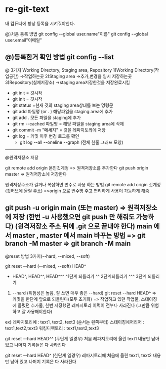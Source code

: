 # re-git-text

내 컴퓨터에 항상 등록을 시켜줘야한다.

@)처음 등록 방법
git config --global user.name"이름"
git config --global user.email"이메일"

@)등록한거 확인 방법
git config --list
---------------------------
@ 3가지 Working Directory, Staging area, Repository
1)Working Directory(작업공간) ->작업하는곳
2)Staging area ->추가,변경을 임시 저장하는곳
3)Repository(실제저장소) ->staging area저장한것을 저장완료시킴

- git init  = 깃시작
- git init = 깃시작
- git status =현재 깃의 staging area상태를 보는 명령문
- git add 파일명 (or . ) 해당파일을 staging area에 추가
- git add . 모든 파일을 staging에 추가
- git rm --cached 파일명 = 해당 파일을 staging area에 삭제
- git commit -m "메세지" = 깃을 레파지토리에 저장
- git log = 커밋 이후 변경 로그를 확인
  * git log --all --oneline --graph
  (전체 한줄 그래프 모양)
--------------------------------
@원격저장소 저장

git remote add origin 본인깃계정 => 원격저장소를 추가한다
git push origin master => 원격저장소에 저장한다

원격저장주소가 길거나 복잡하면 변수로 사용 하는 방법
git remote add origin 깃계정(깃허브에 올릴 주소)
=>origin 으로 변수명 주고 편리하게 사용이 가능하게 해줌

git push -u origin main (또는 master) => 원격저장소에 저장
(한번 -u 사용했으면 git push 만 해줘도 가능하다)
(원격저장소 주소 뒤에 .git 으로 끝내야 한다)
main 에서 master , master 에서 main 바꾸는 방법
=> git branch -M master
=> git branch -M main
------------------------------------
@reset 방법 3가지(--hard, --mixed, --soft)

git reset --hard (--mixed, --soft) HEAD^
* HEAD^, HEAD^^, HEAD^^^
^1단계 되돌리기 ^^ 2단계되돌리기 ^^^ 3단계 되돌리기

1) --hard (위험성은 높음, 잘 쓰면 매우 좋은 --hard)
git reset --hard HEAD^
=> 커밋을 한단계 앞으로 되돌린다(모두 초기화)
=> 작업하고 있던 작업물, 스테이징에 올렸던 추가물, 한번 저장했던 레파지토리 이력이 전부다 사라진다
(그만큼 위험하고 잘 사용해야한다)

ex)
레파지토리에 : text1, text2, text3  (순서는 왼쪽부터)
스테이징에어리어 : text1,text2,text3
워킹디렉토리 : text1,text2,text3

git reset --hard HEAD^^ (두단계 일경우)
처음 레파지토리에 올린 text1 내용만 남아 있고 나머지 기록들은 다 사라진다

git reset --hard HEAD^ (한단계 일경우)
레파지토리에 처음에 올린 text1, text2 내용만 남아 있고 나머지 기록은 다 사라진다
